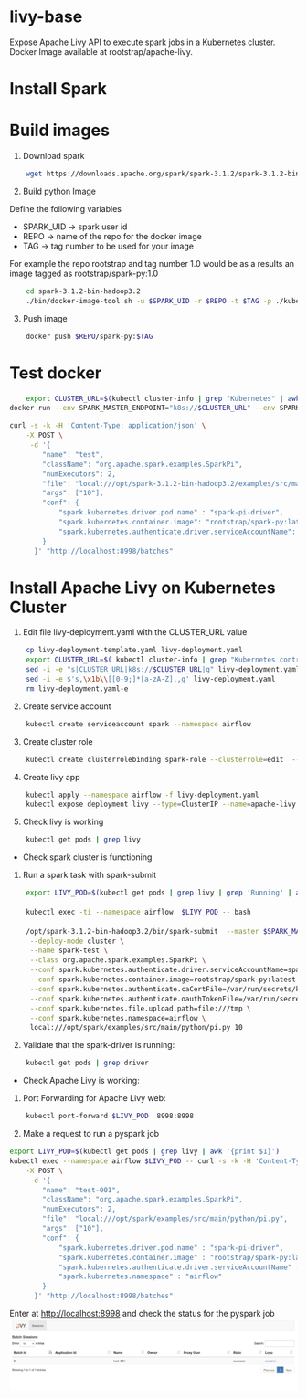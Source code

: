 # livy-base

Expose Apache Livy API to execute spark jobs in a Kubernetes cluster. 
Docker Image available at rootstrap/apache-livy. 

# Install Spark

# Build images 

1. Download spark 
```bash
    wget https://downloads.apache.org/spark/spark-3.1.2/spark-3.1.2-bin-hadoop3.2.tgz .
```

2. Build python Image 

Define the following variables
- SPARK_UID -> spark user id 
- REPO -> name of the repo for the docker image
- TAG -> tag number to be used for your image 

For example the repo rootstrap and tag number 1.0 would be as a results an image tagged as rootstrap/spark-py:1.0 

```bash
    cd spark-3.1.2-bin-hadoop3.2
    ./bin/docker-image-tool.sh -u $SPARK_UID -r $REPO -t $TAG -p ./kubernetes/dockerfiles/spark/bindings/python/Dockerfile build
```

3. Push image 
```bash
    docker push $REPO/spark-py:$TAG 
```

# Test docker

```bash
	export CLUSTER_URL=$(kubectl cluster-info | grep "Kubernetes" | awk '{print $7}')
docker run --env SPARK_MASTER_ENDPOINT="k8s://$CLUSTER_URL" --env SPARK_MASTER_PORT="443" --env DEPLOY_MODE="cluster" rootstrap/apache-livy:latest 
```

```bash
curl -s -k -H 'Content-Type: application/json' \
    -X POST \
     -d '{
        "name": "test",
        "className": "org.apache.spark.examples.SparkPi",
        "numExecutors": 2,
        "file": "local:///opt/spark-3.1.2-bin-hadoop3.2/examples/src/main/python/pi.py",
        "args": ["10"],
        "conf": {
            "spark.kubernetes.driver.pod.name" : "spark-pi-driver",
            "spark.kubernetes.container.image": "rootstrap/spark-py:latest",
            "spark.kubernetes.authenticate.driver.serviceAccountName": "spark"
        }
      }' "http://localhost:8998/batches" 
```


# Install Apache Livy on Kubernetes Cluster

1. Edit file livy-deployment.yaml with the CLUSTER_URL value 

```bash
    cp livy-deployment-template.yaml livy-deployment.yaml
    export CLUSTER_URL=$( kubectl cluster-info | grep "Kubernetes control plane" | awk '{print $7}')
    sed -i -e "s|CLUSTER_URL|k8s://$CLUSTER_URL|g" livy-deployment.yaml
    sed -i -e $'s,\x1b\\[[0-9;]*[a-zA-Z],,g' livy-deployment.yaml
    rm livy-deployment.yaml-e
```

2. Create service account       
```bash
    kubectl create serviceaccount spark --namespace airflow
```
3. Create cluster role     
```bash
	kubectl create clusterrolebinding spark-role --clusterrole=edit  --serviceaccount=airflow:spark --namespace=airflow
```
4. Create livy app 
```bash
    kubectl apply --namespace airflow -f livy-deployment.yaml
    kubectl expose deployment livy --type=ClusterIP --name=apache-livy
```
5. Check livy is working 
```bash
    kubectl get pods | grep livy 
```

* Check spark cluster is functioning 

1. Run a spark task with spark-submit      

```bash
    export LIVY_POD=$(kubectl get pods | grep livy | grep 'Running' | awk '{print $1}')
    
    kubectl exec -ti --namespace airflow  $LIVY_POD -- bash 
    
    /opt/spark-3.1.2-bin-hadoop3.2/bin/spark-submit  --master $SPARK_MASTER_ENDPOINT \
     --deploy-mode cluster \
     --name spark-test \
     --class org.apache.spark.examples.SparkPi \
     --conf spark.kubernetes.authenticate.driver.serviceAccountName=spark \
     --conf spark.kubernetes.container.image=rootstrap/spark-py:latest \
     --conf spark.kubernetes.authenticate.caCertFile=/var/run/secrets/kubernetes.io/serviceaccount/ca.crt  \
     --conf spark.kubernetes.authenticate.oauthTokenFile=/var/run/secrets/kubernetes.io/serviceaccount/token  \
     --conf spark.kubernetes.file.upload.path=file:///tmp \
     --conf spark.kubernetes.namespace=airflow \
     local:///opt/spark/examples/src/main/python/pi.py 10
``` 

2. Validate that the spark-driver is running: 

```bash
    kubectl get pods | grep driver  
```

* Check Apache Livy is working: 


1. Port Forwarding for Apache Livy web:

```bash
    kubectl port-forward $LIVY_POD  8998:8998
```

2. Make a request to run a pyspark job 

```bash
export LIVY_POD=$(kubectl get pods | grep livy | awk '{print $1}')
kubectl exec --namespace airflow $LIVY_POD -- curl -s -k -H 'Content-Type: application/json' \
    -X POST \
     -d '{
        "name": "test-001",
        "className": "org.apache.spark.examples.SparkPi",
        "numExecutors": 2,
        "file": "local:///opt/spark/examples/src/main/python/pi.py",
        "args": ["10"],
        "conf": {
            "spark.kubernetes.driver.pod.name" : "spark-pi-driver",
            "spark.kubernetes.container.image" : "rootstrap/spark-py:latest",
            "spark.kubernetes.authenticate.driver.serviceAccountName" : "spark",
            "spark.kubernetes.namespace" : "airflow" 
        }
      }' "http://localhost:8998/batches"
```

Enter at [http://localhost:8998](http://localhost:8998)  and check the status for the pyspark job 
![livy-web](livy-web.png)